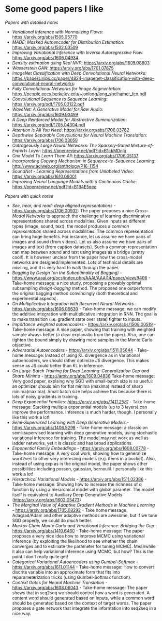 # Some good papers I like

*Papers with detailed notes*

- *Variational Inference with Normalizing Flows*: https://arxiv.org/abs/1505.05770
- *MADE: Masked Autoencoder for Distribution Estimation*: https://arxiv.org/abs/1502.03509
- *Improving Variational Inference with Inverse Autoregressive Flow*: https://arxiv.org/abs/1606.04934
- *Density estimation using Real NVP*: https://arxiv.org/abs/1605.08803
- *Wasserstein GAN*: https://arxiv.org/abs/1701.07875 
- *ImageNet Classification with Deep Convolutional Neural Networks*: https://papers.nips.cc/paper/4824-imagenet-classification-with-deep-convolutional-neural-networks:
- *Fully Convolutional Networks for Image Segmentation*: https://people.eecs.berkeley.edu/~jonlong/long_shelhamer_fcn.pdf
- *Convolutional Sequence to Sequence Learning*: https://arxiv.org/pdf/1705.03122.pdf
- *WaveNet: A Generative Model for Raw Audio*: https://arxiv.org/abs/1609.03499
- *A Deep Reinforced Model for Abstractive Summarization*: https://arxiv.org/pdf/1705.04304.pdf
- *Attention Is All You Need*: https://arxiv.org/abs/1706.03762
- *Depthwise Separable Convolutions for Neural Machine Translation*: https://arxiv.org/abs/1706.03059
- *Outrageously Large Neural Networks: The Sparsely-Gated Mixture-of-Experts Layer*: https://openreview.net/pdf?id=B1ckMDqlg
- *One Model To Learn Them All*: https://arxiv.org/abs/1706.05137
- *Incorporating Copying Mechanism in Sequence-to-Sequence Learning*: http://www.aclweb.org/anthology/P16-1154
- *SoundNet - Learning Representations from Unlabeled Video*: https://arxiv.org/abs/1610.09001
- *Improving Neural Language Models with a Continuous Cache*: https://openreview.net/pdf?id=B184E5qee




*Papers with quick notes* 

- *See, hear, and read: deep aligned representations* - https://arxiv.org/abs/1706.00932: The paper proposes a nice *Cross-Modal Networks* to approach the challenge of learning discriminative representations shared across modalities. Given inputs as different types (image, sound, text), the model produces a *common representation* shared across modalilities. The
common representation can bring huge benefits. For instance, let us assume we have pairs of images and sound (from videos).
Let us also assume we have pairs of images and text (from caption datasets). Such a common representation can map between sound and text using images as a bridge (pretty cool!). It is however unclear from the paper how the cross-model networks are designed/implemented. Lots of technical details are missing, and it is very hard to walk through the paper.
- *Bagging by Design (on the Suboptimality of Bagging)* - https://www.aaai.org/ocs/index.php/AAAI/AAAI14/paper/view/8406 - Take-home message: a nice study, proposing a provably optimal subsampling *design-bagging* method. The proposed one outperforms the original bagging method convincingly (both theoretical and experimental aspects).
- *On Multiplicative Integration with Recurrent Neural Networks* - https://arxiv.org/abs/1606.06630 - Take-home message: we can modify the additive integration with multiplicative integration in RNN. The goal is to make transition (i.e. gradient state over state) tighter to inputs.
- *Importance weighted autoencoders* - https://arxiv.org/abs/1509.00519 - Take-home message: A nice paper, showing that training with weighted sample always better (a clear explanatio from the paper). Also, one can tighten the bound simply by drawing more samples in the Monte Carlo objective.
- *Adversarial Autoencoders* - https://arxiv.org/abs/1511.05644 - Take-home message: Instead of using KL divergence as in Variational autoencoders, we should rather optimize JS divergence. This makes sense as JS could better than KL in inference.
- *On Large-Batch Training for Deep Learning: Generalization Gap and Sharp Minima* - https://arxiv.org/abs/1609.04836 Take-home message: Very good paper, explaing why SGD with small-batch size is so useful: an optimizer should aim for flat minima (maxima) instead of sharp minima(maxima). Small batch size helps achieve this because there is lots of noisy gradients in training.
- *Deep Exponential Families: https://arxiv.org/abs/1411.2581* - Take-home message: Stacking multiple exponential models (up to 3 layers) can improve the performance. Inference is much harder, though. I personally like this work a lot!
- *Semi-Supervised Learning with Deep Generative Models* - https://arxiv.org/abs/1406.5298 - Take-home message: a classic on semi-supervised learning with deep generative models, using stochastic variational inference for training. The model may not work as well as ladder networks, yet it is classic and has broad applications.
- *Exponential Family Embeddings* - https://arxiv.org/abs/1608.00778 - Take-home message: A very cool work, showing how to
generalize word2vec to other very interesting models (e.g. items in a bucket). Also, instead of using exp as in the original model, the paper shows other possibilities including posson, gaussian, bernoulil. I personally like this work a lot!
- *Hierarchical Variational Models* - https://arxiv.org/abs/1511.02386 - Take-home message: Showing how to increase the richness of q function by using a hierarchical model with global paramter. The model itself is equivalent to Auxiliary Deep Generative Models (https://arxiv.org/abs/1602.05473)
- *The Marginal Value of Adaptive Gradient Methods in Machine Learning* - https://arxiv.org/abs/1705.08292 - Take home message: Adagrad/Adam and other adaptive methods are awesome, but if we tune SGD properly, we could do *much* better.
- *Markov Chain Monte Carlo and Variational Inference: Bridging the Gap* - https://arxiv.org/abs/1410.6460 - Take-home message: The paper proposes a very nice idea how to improve MCMC using variational inference (by exploiting the likelihood to see whether the chain converges and to estimate the parameter for tuning MCMC). Meanwhile it also can help variational inference using MCMC, but how? This is the point I don't really quite get!
- *Categorical Variational Autoencoders using Gumbel-Softmax* - https://arxiv.org/abs/1611.01144 - Take-home message: How to convert discrite variable into an approximate form that fits into reparameterization tricks (using Gumbel-Softmax function).
- *Context Gates for Neural Machine Translation* - https://arxiv.org/abs/1608.06043 - Take-home message: The paper shows that in seq2seq we should control how a word is generated. A content word should generated based on inputs, while a 
common word should be generated based on the context of target words. The paper proposes a gate network that integrate the information into seq2seq in a nice way.
